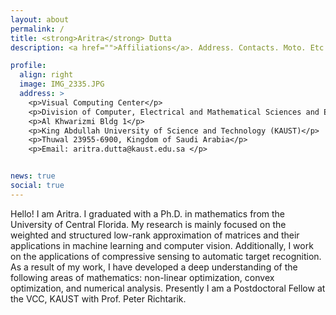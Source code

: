 ```yaml
---
layout: about
permalink: /
title: <strong>Aritra</strong> Dutta
description: <a href="">Affiliations</a>. Address. Contacts. Moto. Etc.

profile:
  align: right
  image: IMG_2335.JPG
  address: >
    <p>Visual Computing Center</p> 
    <p>Division of Computer, Electrical and Mathematical Sciences and Engineering (CEMSE)</p>
    <p>Al Khwarizmi Bldg 1</p>
    <p>King Abdullah University of Science and Technology (KAUST)</p>
    <p>Thuwal 23955-6900, Kingdom of Saudi Arabia</p>
    <p>Email: aritra.dutta@kaust.edu.sa </p>


news: true
social: true
---
```


Hello! I am Aritra. I graduated with a Ph.D. in mathematics from the University of Central Florida. My research is mainly focused on the weighted and structured low-rank approximation of matrices and their applications in machine learning and computer vision. Additionally, I work on the applications of compressive sensing to automatic target recognition. As a result of my work, I have developed a deep understanding of the following areas of mathematics: non-linear optimization, convex optimization, and numerical analysis. Presently I am a Postdoctoral Fellow at the VCC, KAUST with Prof. Peter Richtarik. 


